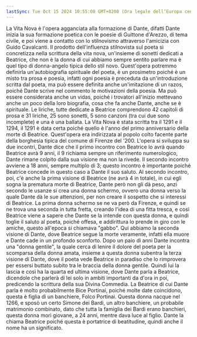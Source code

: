 ```yaml
---
lastSync: Tue Oct 15 2024 10:55:08 GMT+0200 (Ora legale dell’Europa centrale)
---
```

La Vita Nova è l'opera agganciata alla formazione di Dante, difatti Dante inizia la sua formazione poetica con le poesie di Guittone d'Arezzo, di tema civile, e poi viene a contatto con lo stilnovismo attraverso l'amicizia con Guido Cavalcanti. Il prodotto dell'influenza stilnovista sul poeta si concretizza nella scrittura della vita nova, un'insieme di sonetti dedicati a Beatrice, che non è la donna di cui abbiamo sempre sentito parlare ma è quel tipo di donna-angelo tipica dello stil novo. Quest'opera potremmo definirla un'autobiografia spirituale del poeta, è un prosimetro poiché è un misto tra prosa e poesia, infatti ogni poesia è preceduta da un'introduzione scritta dal poeta, ma può essere definita anche un'imitazione di un razos, poiché Dante scrive nel commento le motivazioni della poesia. Ma può essere considerata anche un vidas, poiché i trovatori all'inizio mettevano anche un poco della loro biografia, cosa che fa anche Dante, anche se è spirituale. Le liriche, tutte dedicate a Beatrice comprendono 42 capitoli di prosa e 31 liriche, 25 sono sonetti, 5 sono canzoni (tra cui due sono incomplete) e una è una ballata. La Vita Nova è stata scritta tra il 1291 e il 1294, il 1291 è data certa poiché quello è l'anno del primo anniversario della morte di Beatrice. Quest'opera era indirizzata al popolo colto facente parte della borghesia tipica del comune di Firenze del '200. L'opera si sviluppa su due incontri, Dante dice che il primo incontro con Beatrice lo avrà quando Beatrice avrà 9 anni, il 9 richiama sempre un riferimento numerologico, Dante rimane colpito dalla sua visione ma non la rivede. Il secondo incontro avviene a 18 anni, sempre multiplo di 3; questo incontro è importante poiché Beatrice concede in questo caso a Dante il suo saluto. Al secondo incontro, poi, c'è anche la prima visione di Beatrice (ne avrà 4 in totale), in cui egli sogna la prematura morte di Beatrice, Dante però non gli dà peso, anzi secondo le usanze si crea una donna schermo, ovvero una donna verso la quale Dante dà le sue attenzioni, per non creare il sospetto che si interessi di Beatrice. La prima donna schermo se ne va però da Firenze, e quindi se ne trova una seconda in tutta fretta, creando l'idea di una fitta tresca, e così Beatrice viene a sapere che Dante se la intende con questa donna, e quindi toglie il saluto al poeta, poiché offesa, e addirittura lo prende in giro con le amiche, questo all'epoca si chiamava "gabbo". Qui abbiamo la seconda visione di Dante, dove Beatrice segue la morte veramente, infatti ella muore e Dante cade in un profondo sconforto. Dopo un paio di anni Dante incontra una "donna gentile", la quale cerca di lenire il dolore del poeta per la scomparsa della donna amata, insieme a questa donna subentra la terza visione di Dante, dove il poeta vede Beatrice in paradiso che lo rimprovera per essersi buttato subito tra le braccia della donna gentile. Quindi lui la lascia e così ha la quarta ed ultima visione, dove Dante parla a Beatrice, dicendole che parlerà di lei solo in ambiti importanti da d'ora in poi, predicendo la scrittura della sua Divina Commedia. La Beatrice di cui Dante parla è molto probabilmente Bice Portinai, poiché molte date coincidono, questa è figlia di un banchiere, Folco Portinai. Questa donna nacque nel 1266, e sposò un certo Simone dei Bardi, un altro banchiere, un probabile matrimonio combinato, dato che tutta la famiglia dei Bardi erano banchieri, questa donna morì giovane, a 24 anni, mentre dava luce al figlio. Dante la chiama Beatrice poiché questa è portatrice di beatitudine, quindi anche il nome ha un significato.